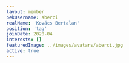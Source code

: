 ```yaml
---
layout: member
pekUsername: aberci
realName: 'Kovács Bertalan'
position: 'tag'
joinDate: 2020-04
interests: []
featuredImage: ../images/avatars/aberci.jpg
active: true
---
```

